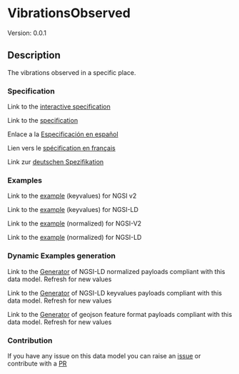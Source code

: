 # VibrationsObserved
Version: 0.0.1

## Description 

The vibrations observed in a specific place.
### Specification

Link to the [interactive specification](https://swagger.lab.fiware.org/?url=https://raw.githubusercontent.com/smart-data-models/dataModel.Building/master/VibrationsObserved/swagger.yaml)

Link to the [specification](https://github.com/smart-data-models/dataModel.Building/blob/master/VibrationsObserved/doc/spec.md)

Enlace a la [Especificación en español](https://github.com/smart-data-models/dataModel.Building/blob/master/VibrationsObserved/doc/spec_ES.md)

Lien vers le [spécification en français](https://github.com/smart-data-models/dataModel.Building/blob/master/VibrationsObserved/doc/spec_FR.md)

Link zur [deutschen Spezifikation](https://github.com/smart-data-models/dataModel.Building/blob/master/VibrationsObserved/doc/spec_DE.md)
### Examples

Link to the [example](https://github.com/smart-data-models/dataModel.Building/blob/master/VibrationsObserved/examples/example.json) (keyvalues) for NGSI v2

Link to the [example](https://github.com/smart-data-models/dataModel.Building/blob/master/VibrationsObserved/examples/example.jsonld) (keyvalues) for NGSI-LD

Link to the [example](https://github.com/smart-data-models/dataModel.Building/blob/master/VibrationsObserved/examples/example-normalized.json) (normalized) for NGSI-V2

Link to the [example](https://github.com/smart-data-models/dataModel.Building/blob/master/VibrationsObserved/examples/example-normalized.jsonld) (normalized) for NGSI-LD
### Dynamic Examples generation

Link to the [Generator](https://smartdatamodels.org/extra/ngsi-ld_generator.php?schemaUrl=https://raw.githubusercontent.com/smart-data-models/dataModel.Building/master/VibrationsObserved/schema.json&email=info@smartdatamodels.org) of NGSI-LD normalized payloads compliant with this data model. Refresh for new values

Link to the [Generator](https://smartdatamodels.org/extra/ngsi-ld_generator_keyvalues.php?schemaUrl=https://raw.githubusercontent.com/smart-data-models/dataModel.Building/master/VibrationsObserved/schema.json&email=info@smartdatamodels.org) of NGSI-LD keyvalues payloads compliant with this data model. Refresh for new values

Link to the [Generator](https://smartdatamodels.org/extra/geojson_features_generator_v1.0.php?schemaUrl=https://raw.githubusercontent.com/smart-data-models/dataModel.Building/master/VibrationsObserved/schema.json&email=info@smartdatamodels.org) of geojson feature format payloads compliant with this data model. Refresh for new values
### Contribution

 If you have any issue on this data model you can raise an [issue](https://github.com/smart-data-models/dataModel.Building/issues)  or contribute with a [PR](https://github.com/smart-data-models/dataModel.Building/pulls)